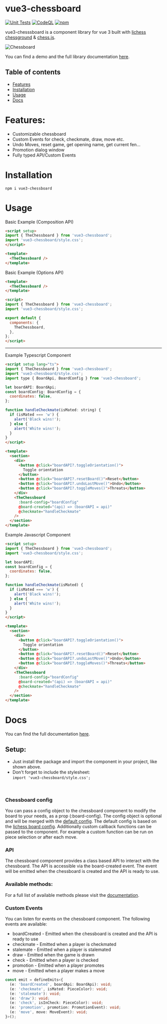 # vue3-chessboard

[![Unit Tests](https://github.com/qwerty084/vue3-chessboard/actions/workflows/tests.yml/badge.svg)](https://github.com/qwerty084/vue3-chessboard/actions/workflows/tests.yml)
[![CodeQL](https://github.com/qwerty084/vue3-chessboard/actions/workflows/codeql.yml/badge.svg?branch=main)](https://github.com/qwerty084/vue3-chessboard/actions/workflows/codeql.yml)
[![npm](https://img.shields.io/npm/v/vue3-chessboard)](https://www.npmjs.com/package/vue3-chessboard)

vue3-chesssboard is a component library for vue 3 built with [lichess chessground](https://github.com/lichess-org/chessground) & [chess.js](https://github.com/jhlywa/chess.js).

![Chessboard](https://media3.giphy.com/media/cWw6eHQ7AmjDXbWm6w/giphy.gif?cid=790b7611cce1bb251c4ae6a786ea4dc8be97b1563f59d989&rid=giphy.gif&ct=g)

You can find a demo and the full library documentation [here](https://chessboard.lucahelms.dev).

## Table of contents

- [Features](#features)
- [Installation](#installation)
- [Usage](#usage)
- [Docs](#docs)

# Features:

- Customizable chessboard
- Custom Events for check, checkmate, draw, move etc.
- Undo Moves, reset game, get opening name, get current fen...
- Promotion dialog window
- Fully typed API/Custom Events

# Installation

```
npm i vue3-chessboard
```

# Usage

Basic Example (Composition API)

```html
<script setup>
import { TheChessboard } from 'vue3-chessboard';
import 'vue3-chessboard/style.css';
</script>

<template>
  <TheChessboard />
</template>
```

Basic Example (Options API)

```html
<template>
  <TheChessboard />
</template>

<script>
import { TheChessboard } from 'vue3-chessboard';
import 'vue3-chessboard/style.css';

export default {
  components: {
    TheChessboard,
  },
};
</script>
```

<hr>

Example Typescript Component

```html
<script setup lang="ts">
import { TheChessboard } from 'vue3-chessboard';
import 'vue3-chessboard/style.css';
import type { BoardApi, BoardConfig } from 'vue3-chessboard';

let boardAPI: BoardApi;
const boardConfig: BoardConfig = {
  coordinates: false,
};

function handleCheckmate(isMated: string) {
  if (isMated === 'w') {
    alert('Black wins!');
  } else {
    alert('White wins!');
  }
}
</script>

<template>
  <section>
    <div>
      <button @click="boardAPI?.toggleOrientation()">
        Toggle orientation
      </button>
      <button @click="boardAPI?.resetBoard()">Reset</button>
      <button @click="boardAPI?.undoLastMove()">Undo</button>
      <button @click="boardAPI?.toggleMoves()">Threats</button>
    </div>
    <TheChessboard
      :board-config="boardConfig"
      @board-created="(api) => (boardAPI = api)"
      @checkmate="handleCheckmate"
    />
  </section>
</template>
```

Example Javascript Component

```html
<script setup>
import { TheChessboard } from 'vue3-chessboard';
import 'vue3-chessboard/style.css';

let boardAPI;
const boardConfig = {
  coordinates: false,
};

function handleCheckmate(isMated) {
  if (isMated === 'w') {
    alert('Black wins!');
  } else {
    alert('White wins!');
  }
}
</script>

<template>
  <section>
    <div>
      <button @click="boardAPI?.toggleOrientation()">
        Toggle orientation
      </button>
      <button @click="boardAPI?.resetBoard()">Reset</button>
      <button @click="boardAPI?.undoLastMove()">Undo</button>
      <button @click="boardAPI?.toggleMoves()">Threats</button>
    </div>
    <TheChessboard
      :board-config="boardConfig"
      @board-created="(api) => (boardAPI = api)"
      @checkmate="handleCheckmate"
    />
  </section>
</template>
```

# Docs
You can find the full documentation [here](https://chessboard.lucahelms.dev).

## Setup:

- Just install the package and import the component in your project, like shown above.
- Don't forget to include the stylesheet: <br>
  `import 'vue3-chessboard/style.css';`

<br>

### Chessboard config

You can pass a config object to the chessboard component to modify the board to your needs, as a prop (:board-config). The config object is optional and will be merged with the [default config](https://github.com/qwerty084/vue3-chessboard/blob/main/src/helper/DefaultConfig.ts).
The default config is based on the [lichess board config](https://github.com/lichess-org/chessground/blob/master/src/state.ts).
Additionally custom callback functions can be passed to the component.
For example a custom function can be run on piece selection or after each move.

### API

The chessboard component provides a class based API to interact with the chessboard. The API is accessible via the board-created event. The event will be emitted when the chessboard is created and the API is ready to use.

### Available methods:

For a full list of available methods please visit the [documentation](https://chessboard.lucahelms.dev/board-api.html).

### Custom Events

You can listen for events on the chessboard component. The following events are available:

- boardCreated - Emitted when the chessboard is created and the API is ready to use
- checkmate - Emitted when a player is checkmated
- stalemate - Emitted when a player is stalemated
- draw - Emitted when the game is drawn
- check - Emitted when a player is checked
- promotion - Emitted when a player promotes
- move - Emitted when a player makes a move

```ts
const emit = defineEmits<{
  (e: 'boardCreated', boardApi: BoardApi): void;
  (e: 'checkmate', isMated: PieceColor): void;
  (e: 'stalemate'): void;
  (e: 'draw'): void;
  (e: 'check', isInCheck: PieceColor): void;
  (e: 'promotion', promotion: PromotionEvent): void;
  (e: 'move', move: MoveEvent): void;
}>();
```
